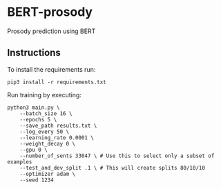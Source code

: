 # BERT-prosody
Prosody prediction using BERT

## Instructions

To install the requirements run:

```console
pip3 install -r requirements.txt
```

Run training by executing:

```console
python3 main.py \
    --batch_size 16 \
    --epochs 5 \
    --save_path results.txt \
    --log_every 50 \
    --learning_rate 0.0001 \
    --weight_decay 0 \
    --gpu 0 \
    --number_of_sents 33047 \ # Use this to select only a subset of examples
    --test_and_dev_split .1 \ # This will create splits 80/10/10
    --optimizer adam \
    --seed 1234
```
